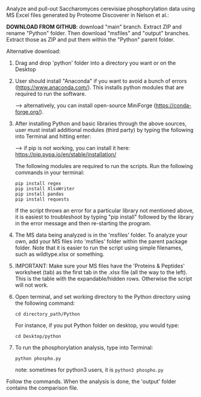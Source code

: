 Analyze and pull-out Saccharomyces cerevisiae phosphorylation data using MS Excel files generated by Proteome Discoverer in Nelson et al.:

**DOWNLOAD FROM GITHUB**: download "main" branch. Extract ZIP and rename "Python" folder. Then download "msfiles" and "output" branches. Extract those as ZIP and put them within the "Python" parent folder.

Alternative download:

1) Drag and drop 'python' folder into a directory you want or on the Desktop

2) User should install "Anaconda" if you want to avoid a bunch of errors (https://www.anaconda.com/). This installs python modules that are required to run the software.

    --> alternatively, you can install open-source MiniForge (https://conda-forge.org/).

3) After installing Python and basic libraries through the above sources, user must install additional modules (third party) by typing the following into Terminal and hitting enter:

    --> if pip is not working, you can install it here: https://pip.pypa.io/en/stable/installation/
    
    The following modules are required to run the scripts. Run the following commands in your terminal:

    ```
    pip install regex
    pip install XlsxWriter
    pip install pandas
    pip install requests
    ```
    
    If the script throws an error for a particular library not mentioned above, it is easiest to troubleshoot by typing "pip install" followed by the library in the error message and then re-starting the program.

4) The MS data being analyzed is in the 'msfiles' folder. To analyze your own, add your MS files into 'msfiles' folder within the parent package folder. Note that it is easier to run the script using simple filenames, such as wildtype.xlsx or something.

5) IMPORTANT: Make sure your MS files have the 'Proteins & Peptides' worksheet (tab) as the first tab in the .xlsx file (all the way to the left). This is the table with the expandable/hidden rows. Otherwise the script will not work.

5) Open terminal, and set working directory to the Python directory using the following command:

    ```
    cd directory_path/Python
    ```
    
    For instance, if you put Python folder on desktop, you would type:
    
    ```
    cd Desktop/python
    ```
    
6) To run the phosphorylation analysis, type into Terminal:

    ```
    python phospho.py
    ```
    
    note: sometimes for python3 users, it is ```python3 phospho.py```
    
Follow the commands. When the analysis is done, the 'output' folder contains the comparison file.
    
